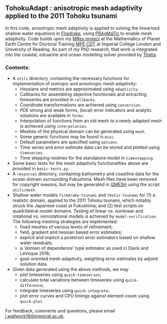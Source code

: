 ## TohokuAdapt : anisotropic mesh adaptivity applied to the 2011 Tohoku tsunami ##

In this code, anisotropic mesh adaptivity is applied to solving the linearised shallow water equations in
[Firedrake][1], using [PRAgMaTIc][2] to enable mesh adaptivity. Code builds upon my [MRes project][3] at the Mathematics
of Planet Earth Centre for Doctoral Training [MPE CDT][4] at Imperial College London and University of Reading. 
As part of my PhD research, that work is integrated into the coastal, estuarine and ocean modelling solver provided by 
[Thetis][5].

### Contents:
* A ``utils`` directory, containing the necessary functions for implementation of isotropic and anisotropic mesh
adaptivity:
    * Hessians and metrics are approximated using ``adaptivity``.
    * Callbacks for assembling objective functionals and extracting timeseries are provided in ``callbacks``.
    * Coordinate transformations are achieved using ``conversion``.
    * PDE strong and weak forms, (local) error indicators and analytic solutions are available in ``forms``.
    * Interpolation of functions from an old mesh to a newly adapted mesh is achieved using ``interpolation``.
    * Meshes of the physical domain can be generated using ``mesh``.
    * Some generic functions may be found in ``misc``.
    * Default parameters are specified using ``options``.
    * Time series and error estimate data can be stored and plotted using ``timeseries``.
    * Time stepping routines for the standalone model in ``timestepping``.
* Some basic tests for the mesh adaptivity functionalities above are provided in ``basic-tests.py``.
* A ``resources`` directory, containing bathymetry and coastline data for the ocean domain surrounding Fukushima. Mesh
files have been removed for copyright reasons, but may be generated in [QMESH][6] using the script ``utils/mesh``.
* Shallow water models ``firedrake-tsunami`` and ``thetis-tsunami`` for (1) a realistic domain, applied to the 2011 
Tohoku tsunami, which notably struck the Japanese coast at Fukushima; and (2) test scripts on quadrilateral model 
domains. Testing of linear vs. nonlinear and rotational vs. nonrotational models is achieved by ``model-verification``.
The following meshing strategies are implemented:
    * fixed meshes of various levels of refinement;
    * field, gradient and hessian based error estimates;
    * explicit and implicit a posteriori error estimators based on shallow water residuals;
    * a 'domain of dependence' type estimator as used in Davis and LeVeque 2016;
    * goal-oriented mesh adaptivity, weighting error estimates by adjoint solution data.
* Given data generated using the above methods, we may
    * plot timeseries using ``quick-timeseries``;
    * calculate total variations between timeseries using ``quick-difference``; 
    * integrate timeseries using ``quick-integrate``; 
    * plot error curves and CPU timings against element count using ``quick-plot``.

For feedback, comments and questions, please email j.wallwork16@imperial.ac.uk.

[1]: http://firedrakeproject.org/ "Firedrake"
[2]: https://github.com/meshadaptation/pragmatic "PRAgMaTIc"
[3]: https://github.com/jwallwork23/MResProject "MRes project"
[4]: http://mpecdt.org "MPE CDT"
[5]: http://thetisproject.org/index.html "Thetis"
[6]: http://www.qmesh.org "QMESH"